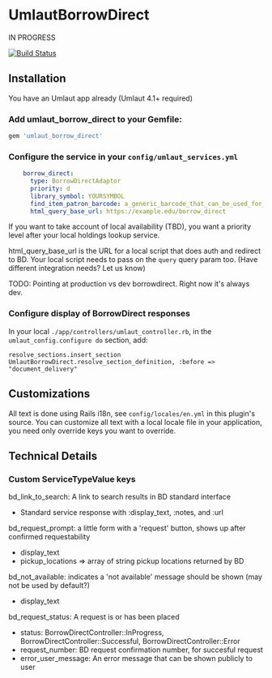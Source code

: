 # UmlautBorrowDirect

IN PROGRESS

[![Build Status](https://travis-ci.org/jrochkind/umlaut_borrow_direct.svg)](https://travis-ci.org/jrochkind/umlaut_borrow_direct)

## Installation

You have an Umlaut app already (Umlaut 4.1+ required)

### Add umlaut_borrow_direct to your Gemfile:

~~~ruby
gem 'umlaut_borrow_direct'
~~~

### Configure the service in your `config/umlaut_services.yml`

~~~yaml
    borrow_direct:
      type: BorrowDirectAdaptor
      priority: d
      library_symbol: YOURSYMBOL
      find_item_patron_barcode: a_generic_barcode_that_can_be_used_for_FindItem_lookups
      html_query_base_url: https://example.edu/borrow_direct
~~~

If you want to take account of local availability (TBD), you want a priority
level after your local holdings lookup service. 

html_query_base_url is the URL for a local script that does auth and redirect to BD.
Your local script needs to pass on the `query` query param too. (Have different
integration needs? Let us know)

TODO: Pointing at production vs dev borrowdirect. Right now it's always dev. 

### Configure display of BorrowDirect responses

In your local `./app/controllers/umlaut_controller.rb`, in the
`umlaut_config.configure do` section, add:

    resolve_sections.insert_section UmlautBorrowDirect.resolve_section_definition, :before => "document_delivery"

## Customizations

All text is done using Rails i18n, see `config/locales/en.yml` in this plugin's source. 
You can customize all text with a local locale file in your application, you need only
override keys you want to override. 

## Technical Details

### Custom ServiceTypeValue keys

bd_link_to_search: A link to search results in BD standard interface
* Standard service response with :display_text, :notes, and :url

bd_request_prompt:  a little form with a 'request' button, shows up
after confirmed requestability
* display_text
* pickup_locations => array of string pickup locations returned by BD

bd_not_available: indicates a 'not available' message should be shown (may not be used by default?)
* display_text

bd_request_status: A request is or has been placed
* status: BorrowDirectController::InProgress, BorrowDirectController::Successful, BorrowDirectController::Error
* request_number: BD request confirmation number, for succesful request
* error_user_message: An error message that can be shown publicly to user



